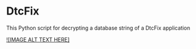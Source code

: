 # DtcFix
This Python script for decrypting a database string of a DtcFix application

[![IMAGE ALT TEXT HERE]](https://youtu.be/GL22JgW2EEw)
